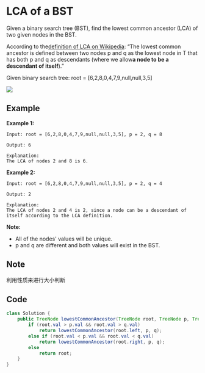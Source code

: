 # LCA of a BST

Given a binary search tree (BST), find the lowest common ancestor (LCA) of two given nodes in the BST.

According to the[definition of LCA on Wikipedia](https://en.wikipedia.org/wiki/Lowest_common_ancestor): “The lowest common ancestor is defined between two nodes p and q as the lowest node in T that has both p and q as descendants (where we allow**a node to be a descendant of itself**).”

Given binary search tree: root = \[6,2,8,0,4,7,9,null,null,3,5]

![](https://assets.leetcode.com/uploads/2018/12/14/binarysearchtree_improved.png)

## Example

**Example 1:**

```
Input: root = [6,2,8,0,4,7,9,null,null,3,5], p = 2, q = 8

Output: 6

Explanation: 
The LCA of nodes 2 and 8 is 6.
```

**Example 2:**

```
Input: root = [6,2,8,0,4,7,9,null,null,3,5], p = 2, q = 4

Output: 2

Explanation: 
The LCA of nodes 2 and 4 is 2, since a node can be a descendant of itself according to the LCA definition.
```

**Note:**

* All of the nodes' values will be unique.
* p and q are different and both values will exist in the BST.

## Note

利用性质来进行大小判断

## Code

```java
class Solution {
    public TreeNode lowestCommonAncestor(TreeNode root, TreeNode p, TreeNode q) {
        if (root.val > p.val && root.val > q.val)
            return lowestCommonAncestor(root.left, p, q);
        else if (root.val < p.val && root.val < q.val)
            return lowestCommonAncestor(root.right, p, q);
        else
            return root;
    }
}
```
